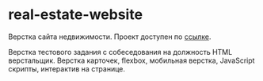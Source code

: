 # real-estate-website
Верстка сайта недвижимости. Проект доступен по [ссылке](https://shums89.github.io/real-estate-website/).

Верстка тестового задания с собеседования на должность HTML верстальщик. 
Верстка карточек, flexbox, мобильная верстка, JavaScript скрипты, интерактив на странице.
